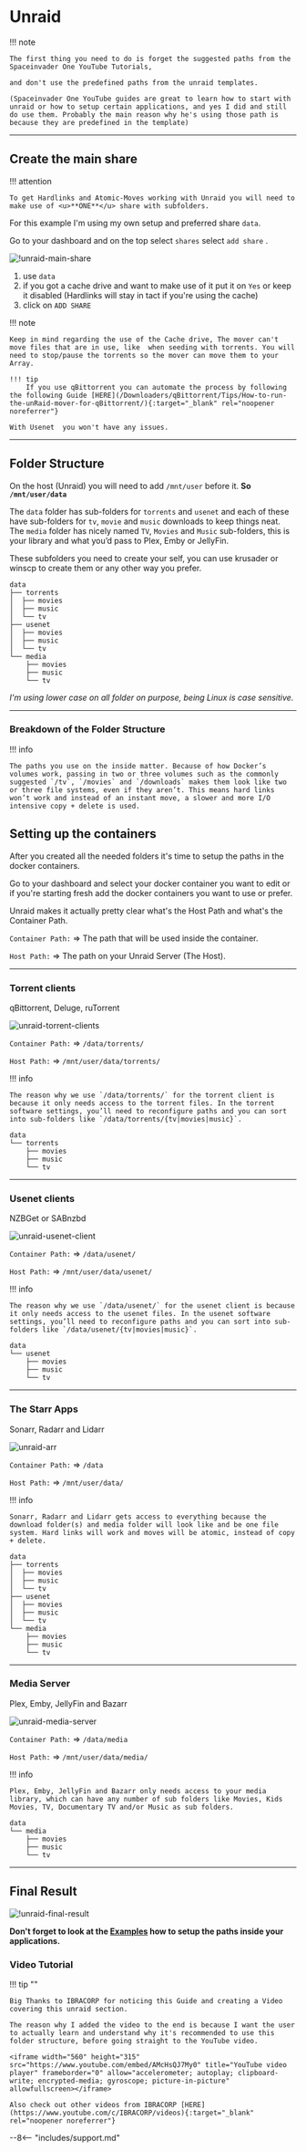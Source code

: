 # Unraid

!!! note

    The first thing you need to do is forget the suggested paths from the Spaceinvader One YouTube Tutorials,

    and don't use the predefined paths from the unraid templates.

    (Spaceinvader One YouTube guides are great to learn how to start with unraid or how to setup certain applications, and yes I did and still do use them. Probably the main reason why he's using those path is because they are predefined in the template)

------

## Create the main share

!!! attention

    To get Hardlinks and Atomic-Moves working with Unraid you will need to make use of <u>**ONE**</u> share with subfolders.

For this example I'm using my own setup and preferred share `data`.

Go to your dashboard and on the top select `shares` select `add share` .

![!unraid-main-share](images/unraid-main-share.png)

1. use `data`
1. if you got a cache drive and want to make use of it put it on `Yes` or keep it disabled (Hardlinks will stay in tact if you're using the cache)
1. click on `ADD SHARE`

!!! note

    Keep in mind regarding the use of the Cache drive, The mover can't move files that are in use, like  when seeding with torrents. You will need to stop/pause the torrents so the mover can move them to your Array.

    !!! tip
        If you use qBittorrent you can automate the process by following the following Guide [HERE](/Downloaders/qBittorrent/Tips/How-to-run-the-unRaid-mover-for-qBittorrent/){:target="_blank" rel="noopener noreferrer"}

    With Usenet  you won't have any issues.

------

## Folder Structure

On the host (Unraid) you will need to add `/mnt/user` before it. **So `/mnt/user/data`**

The `data` folder has sub-folders for `torrents` and `usenet` and each of these have sub-folders for `tv`, `movie` and `music` downloads to keep things neat. The `media` folder has nicely named `TV`, `Movies` and `Music` sub-folders, this is your library and what you’d pass to Plex, Emby or JellyFin.

These subfolders you need to create your self, you can use krusader or winscp to create them or any other way you prefer.

```none
data
├── torrents
│  ├── movies
│  ├── music
│  └── tv
├── usenet
│  ├── movies
│  ├── music
│  └── tv
└── media
    ├── movies
    ├── music
    └── tv
```

*I'm using lower case on all folder on  purpose, being Linux is case sensitive.*

------

### Breakdown of the Folder Structure

!!! info

    The paths you use on the inside matter. Because of how Docker’s volumes work, passing in two or three volumes such as the commonly suggested `/tv`, `/movies` and `/downloads` makes them look like two or three file systems, even if they aren’t. This means hard links won’t work and instead of an instant move, a slower and more I/O intensive copy + delete is used.

## Setting up the containers

After you created all the needed folders it's time to setup the paths in the docker containers.

Go to your dashboard and select your docker container you want to edit or if you're starting fresh add the docker containers you want to use or prefer.

Unraid makes it actually  pretty clear what's the Host Path and what's the Container Path.

`Container Path:` => The path that will be used inside the container.

`Host Path:` => The path on your Unraid Server (The Host).

------

### Torrent clients

qBittorrent, Deluge, ruTorrent

![unraid-torrent-clients](images/unraid-torrent-clients.png)

`Container Path:` => `/data/torrents/`

`Host Path:` => `/mnt/user/data/torrents/`

!!! info

    The reason why we use `/data/torrents/` for the torrent client is because it only needs access to the torrent files. In the torrent software settings, you’ll need to reconfigure paths and you can sort into sub-folders like `/data/torrents/{tv|movies|music}`.

```none
data
└── torrents
    ├── movies
    ├── music
    └── tv
```

------

### Usenet clients

NZBGet or SABnzbd

![unraid-usenet-client](images/unraid-usenet-client.png)

`Container Path:` => `/data/usenet/`

`Host Path:` => `/mnt/user/data/usenet/`

!!! info

    The reason why we use `/data/usenet/` for the usenet client is because it only needs access to the usenet files. In the usenet software settings, you’ll need to reconfigure paths and you can sort into sub-folders like `/data/usenet/{tv|movies|music}`.

```none
data
└── usenet
    ├── movies
    ├── music
    └── tv
```

------

### The Starr Apps

Sonarr, Radarr and Lidarr

![unraid-arr](images/unraid-arr.png)

`Container Path:` => `/data`

`Host Path:` => `/mnt/user/data/`

!!! info

    Sonarr, Radarr and Lidarr gets access to everything because the download folder(s) and media folder will look like and be one file system. Hard links will work and moves will be atomic, instead of copy + delete.

```none
data
├── torrents
│  ├── movies
│  ├── music
│  └── tv
├── usenet
│  ├── movies
│  ├── music
│  └── tv
└── media
    ├── movies
    ├── music
    └── tv
```

------

### Media Server

Plex, Emby, JellyFin and Bazarr

![unraid-media-server](images/unraid-media-server.png)

`Container Path:` => `/data/media`

`Host Path:` => `/mnt/user/data/media/`

!!! info

    Plex, Emby, JellyFin and Bazarr only needs access to your media library, which can have any number of sub folders like Movies, Kids Movies, TV, Documentary TV and/or Music as sub folders.

```none
data
└── media
    ├── movies
    ├── music
    └── tv
```

------

## Final Result

![!unraid-final-result](images/unraid-final-result.png)

**Don't forget to look at the [Examples](/Hardlinks/Examples/) how to setup the paths inside your applications.**

### Video Tutorial

!!! tip ""

    Big Thanks to IBRACORP for noticing this Guide and creating a Video covering this unraid section.

    The reason why I added the video to the end is because I want the user to actually learn and understand why it's recommended to use this folder structure, before going straight to the YouTube video.

    <iframe width="560" height="315" src="https://www.youtube.com/embed/AMcHsQJ7My0" title="YouTube video player" frameborder="0" allow="accelerometer; autoplay; clipboard-write; encrypted-media; gyroscope; picture-in-picture" allowfullscreen></iframe>

    Also check out other videos from IBRACORP [HERE](https://www.youtube.com/c/IBRACORP/videos){:target="_blank" rel="noopener noreferrer"}

--8<-- "includes/support.md"
